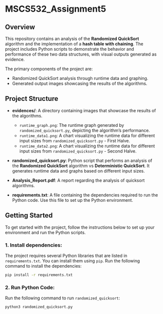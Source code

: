 # MSCS532_Assignment5

## Overview
This repository contains an analysis of the **Randomized QuickSort** algorithm and the implementation of a **hash table with chaining**. The project includes Python scripts to demonstrate the behavior and performance of these two data structures, with visual outputs generated as evidence.

The primary components of the project are:
- Randomized QuickSort analysis through runtime data and graphing.
- Generated output images showcasing the results of the algorithms.

## Project Structure

- **evidences/**: A directory containing images that showcase the results of the algorithms.
  - `runtime_graph.png`: The runtime graph generated by `randomized_quicksort.py`, depicting the algorithm’s performance.
  - `runtime_data1.png`: A chart visualizing the runtime data for different input sizes from `randomized_quicksort.py` - First Halve.
  - `runtime_data2.png`: A chart visualizing the runtime data for different input sizes from `randomized_quicksort.py` - Second Halve.


- **randomized_quicksort.py**: Python script that performs an analysis of the **Randomized QuickSort** algorithm vs **Deterministic QuickSort**. It generates runtime data and graphs based on different input sizes.
  


- **Analysis_Report.pdf**: A report regarding the analysis of quicksort algorithms.

- **requirements.txt**: A file containing the dependencies required to run the Python code. Use this file to set up the Python environment.

## Getting Started

To get started with the project, follow the instructions below to set up your environment and run the Python scripts.

### 1. Install dependencies:
The project requires several Python libraries that are listed in `requirements.txt`. You can install them using `pip`. Run the following command to install the dependencies:
```bash
pip install -r requirements.txt
```

### 2. Run Python Code:
Run the following command to run `randomized_quicksort`:
```bash
python3 randomized_quicksort.py
```




